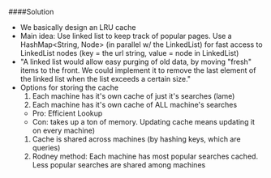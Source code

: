 ####Solution

- We basically design an LRU cache
- Main idea: Use linked list to keep track of popular pages. Use a HashMap<String, Node> (in parallel w/ the LinkedList) for fast access to LinkedList nodes (key = the url string, value = node in LinkedList)
- "A linked list would allow easy purging of old data, by moving "fresh" items to the front. We could implement it to remove the last element of the linked list when the list exceeds a certain size."
- Options for storing the cache
  1. Each machine has it's own cache of just it's searches (lame)
  1. Each machine has it's own cache of ALL machine's searches
    - Pro: Efficient Lookup
    - Con: takes up a ton of memory. Updating cache means updating it on every machine)
  1. Cache is shared across machines (by hashing keys, which are queries)
  1. Rodney method: Each machine has most popular searches cached. Less popular searches are shared among machines
